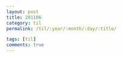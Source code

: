 ```yaml
---
layout: post
title: 201106
category: til
permalink: /til/:year/:month/:day/:title/

tags: [til]
comments: true
---
```

